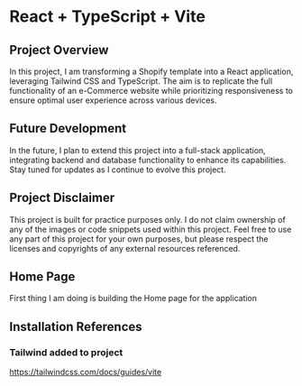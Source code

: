 # React + TypeScript + Vite

## Project Overview

In this project, I am transforming a Shopify template into a React application, leveraging Tailwind CSS and TypeScript. The aim is to replicate the full functionality of an e-Commerce website while prioritizing responsiveness to ensure optimal user experience across various devices.


## Future Development

In the future, I plan to extend this project into a full-stack application, integrating backend and database functionality to enhance its capabilities. Stay tuned for updates as I continue to evolve this project.

## Project Disclaimer

This project is built for practice purposes only. I do not claim ownership of any of the images or code snippets used within this project. Feel free to use any part of this project for your own purposes, but please respect the licenses and copyrights of any external resources referenced.


## Home Page
First thing I am doing is building the Home page for the application


## Installation References

### Tailwind added to project
https://tailwindcss.com/docs/guides/vite